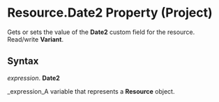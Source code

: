 
# Resource.Date2 Property (Project)

Gets or sets the value of the  **Date2** custom field for the resource. Read/write **Variant**.


## Syntax

 _expression_. **Date2**

 _expression_A variable that represents a  **Resource** object.

